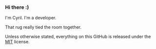 ### Hi there :)   

I'm Cyril. I'm a developer.

That rug really tied the room together.

Unless otherwise stated, everything on this GitHub is released under the [MIT](https://cyrilwong.mit-license.org/) license.

<!--
**cyrilsoy/cyrilsoy** is a ✨ _special_ ✨ repository because its `README.md` (this file) appears on your GitHub profile.
-->
